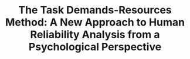 ---
title: "The Task Demands-Resources Method: A New Approach to Human Reliability Analysis from a Psychological Perspective"
collection: publications
category: manuscripts
venue: "Quality and Reliability Engineering International"
paperurl: "https://doi.org/10.1002/qre.2453"
---